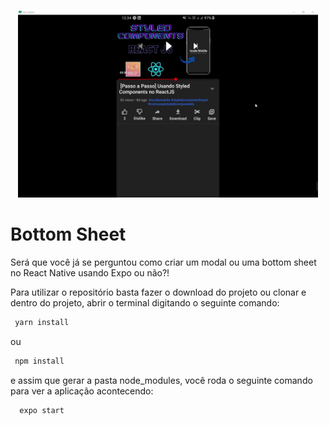<p align="center">
<img src=".github/application.gif" height="300">
</p>

# Bottom Sheet

Será que você já se perguntou como criar um modal ou uma bottom sheet no React Native usando Expo ou não?!

Para utilizar o repositório basta fazer o download do projeto ou clonar e dentro do projeto, abrir o terminal digitando o seguinte comando:

```bash
 yarn install
```

ou

```bash
 npm install
```

e assim que gerar a pasta node_modules, você roda o seguinte comando para ver a aplicação acontecendo:

```bash
  expo start
```
